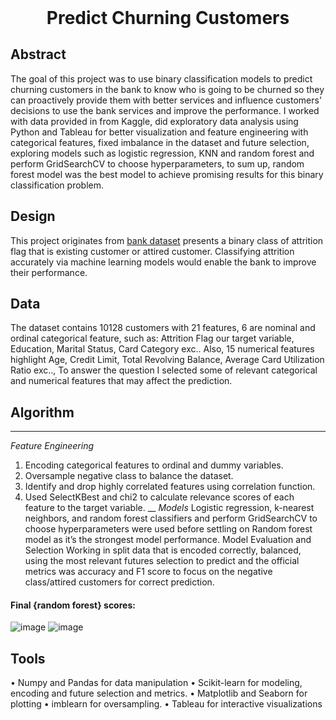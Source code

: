 <h1 align="center" style="margin-top: 0px;">Predict Churning Customers</h1>

## Abstract
The goal of this project was to use binary classification models to predict churning customers in the bank to know who is going to be churned so they can proactively provide them with better services and influence customers' decisions to use the bank services and improve the performance. I worked with data provided in from Kaggle, did exploratory data analysis using Python and Tableau for better visualization and feature engineering with categorical features, fixed imbalance in the dataset and future selection, exploring models such as logistic regression, KNN and random forest and perform GridSearchCV to choose hyperparameters, to sum up, random forest model was the best model to achieve promising results for this binary classification problem. 
## Design
This project originates from [bank dataset](https://www.kaggle.com/sakshigoyal7/credit-card-customers) presents a binary class of attrition flag that is existing customer or attired customer. Classifying attrition accurately via machine learning models would enable the bank to improve their performance.
## Data
The dataset contains 10128 customers with 21 features, 6 are nominal and ordinal categorical feature, such as: Attrition Flag our target variable, Education, Marital Status, Card Category exc.. Also, 15 numerical features highlight Age, Credit Limit, Total Revolving Balance, Average Card Utilization Ratio exc.., To answer the question I selected some of relevant categorical and numerical features that may affect the prediction.
## Algorithm
___
*Feature Engineering*
1.	Encoding categorical features to ordinal and dummy variables.
2.	Oversample negative class to balance the dataset.
3.	Identify and drop highly correlated features using correlation function.
4.	Used SelectKBest and chi2 to calculate relevance scores of each feature to the target variable.
__
*Models*
Logistic regression, k-nearest neighbors, and random forest classifiers and perform GridSearchCV to choose hyperparameters were used before settling on Random forest model as it’s the strongest model performance. 
Model Evaluation and Selection
Working in split data that is encoded correctly, balanced, using the most relevant futures selection to predict and the official metrics was accuracy and F1 score to focus on the negative class/attired customers for correct prediction.




#### Final {random forest} scores: 
![image](https://user-images.githubusercontent.com/81505981/138213788-5cf85a45-3cb0-4b01-89bb-865635404095.png)
![image](https://user-images.githubusercontent.com/81505981/138213801-8fbba251-9288-4a82-81f3-de778e337924.png)

## Tools
•	Numpy and Pandas for data manipulation
•	Scikit-learn for modeling, encoding and future selection and metrics.
•	Matplotlib and Seaborn for plotting
•	imblearn for oversampling.
•	Tableau for interactive visualizations


